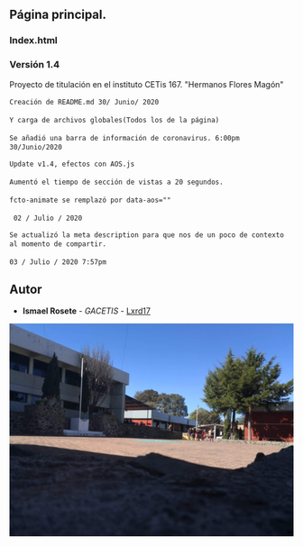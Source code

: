 ## Página principal.
### Index.html
### Versión 1.4

Proyecto de titulación en el instituto CETis 167.
"Hermanos Flores Magón"

```
Creación de README.md 30/ Junio/ 2020

Y carga de archivos globales(Todos los de la página)

Se añadió una barra de información de coronavirus. 6:00pm 30/Junio/2020

```
```
Update v1.4, efectos con AOS.js

Aumentó el tiempo de sección de vistas a 20 segundos.

fcto-animate se remplazó por data-aos=""

 02 / Julio / 2020

```
```
Se actualizó la meta description para que nos de un poco de contexto 
al momento de compartir.

03 / Julio / 2020 7:57pm
```
## Autor
* **Ismael Rosete** - *GACETIS* - [Lxrd17](https://github.com/Lxrd17)

![alt text](images/bg_1.jpg)